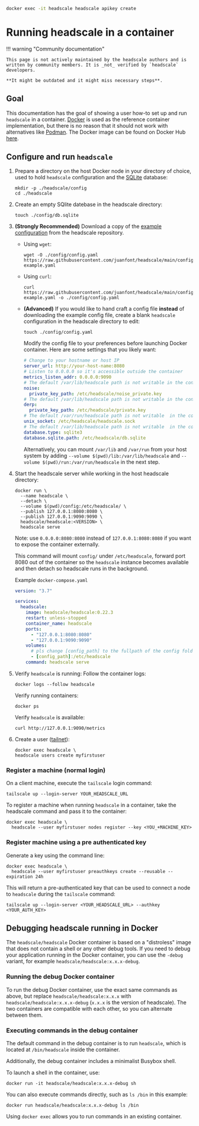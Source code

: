 
```bash
docker exec -it headscale headscale apikey create
```


# Running headscale in a container

!!! warning "Community documentation"

    This page is not actively maintained by the headscale authors and is
    written by community members. It is _not_ verified by `headscale` developers.

    **It might be outdated and it might miss necessary steps**.

## Goal

This documentation has the goal of showing a user how-to set up and run `headscale` in a container.
[Docker](https://www.docker.com) is used as the reference container implementation, but there is no reason that it should
not work with alternatives like [Podman](https://podman.io). The Docker image can be found on Docker Hub [here](https://hub.docker.com/r/headscale/headscale).

## Configure and run `headscale`

1. Prepare a directory on the host Docker node in your directory of choice, used to hold `headscale` configuration and the [SQLite](https://www.sqlite.org/) database:

    ```shell
    mkdir -p ./headscale/config
    cd ./headscale
    ```

1. Create an empty SQlite datebase in the headscale directory:

    ```shell
    touch ./config/db.sqlite
    ```

1. **(Strongly Recommended)** Download a copy of the [example configuration](https://github.com/juanfont/headscale/blob/main/config-example.yaml) from the headscale repository.

    - Using `wget`:

        ```shell
        wget -O ./config/config.yaml https://raw.githubusercontent.com/juanfont/headscale/main/config-example.yaml
        ```

    - Using `curl`:

        ```shell
        curl https://raw.githubusercontent.com/juanfont/headscale/main/config-example.yaml -o ./config/config.yaml
        ```

    - **(Advanced)** If you would like to hand craft a config file **instead** of downloading the example config file, create a blank `headscale` configuration in the headscale directory to edit:

        ```shell
        touch ./config/config.yaml
        ```

        Modify the config file to your preferences before launching Docker container.
        Here are some settings that you likely want:

        ```yaml
        # Change to your hostname or host IP
        server_url: http://your-host-name:8080
        # Listen to 0.0.0.0 so it's accessible outside the container
        metrics_listen_addr: 0.0.0.0:9090
        # The default /var/lib/headscale path is not writable in the container
        noise:
          private_key_path: /etc/headscale/noise_private.key
        # The default /var/lib/headscale path is not writable in the container
        derp:
          private_key_path: /etc/headscale/private.key
        # The default /var/run/headscale path is not writable  in the container
        unix_socket: /etc/headscale/headscale.sock
        # The default /var/lib/headscale path is not writable  in the container
        database.type: sqlite3
        database.sqlite.path: /etc/headscale/db.sqlite
        ```

        Alternatively, you can mount `/var/lib` and `/var/run` from your host system by adding
        `--volume $(pwd)/lib:/var/lib/headscale` and `--volume $(pwd)/run:/var/run/headscale`
        in the next step.

1. Start the headscale server while working in the host headscale directory:

    ```shell
    docker run \
      --name headscale \
      --detach \
      --volume $(pwd)/config:/etc/headscale/ \
      --publish 127.0.0.1:8080:8080 \
      --publish 127.0.0.1:9090:9090 \
      headscale/headscale:<VERSION> \
      headscale serve
    ```

    Note: use `0.0.0.0:8080:8080` instead of `127.0.0.1:8080:8080` if you want to expose the container externally.

    This command will mount `config/` under `/etc/headscale`, forward port 8080 out of the container so the
    `headscale` instance becomes available and then detach so headscale runs in the background.

    Example `docker-compose.yaml`

      ```yaml
      version: "3.7"
      
      services:
        headscale:
          image: headscale/headscale:0.22.3
          restart: unless-stopped
          container_name: headscale
          ports:
            - "127.0.0.1:8080:8080"
            - "127.0.0.1:9090:9090"
          volumes:
            # pls change [config_path] to the fullpath of the config folder just created
            - [config_path]:/etc/headscale
          command: headscale serve
      ```

1. Verify `headscale` is running:
   Follow the container logs:

    ```shell
    docker logs --follow headscale
    ```

    Verify running containers:

    ```shell
    docker ps
    ```

    Verify `headscale` is available:

    ```shell
    curl http://127.0.0.1:9090/metrics
    ```

1. Create a user ([tailnet](https://tailscale.com/kb/1136/tailnet/)):

    ```shell
    docker exec headscale \
    headscale users create myfirstuser
    ```

### Register a machine (normal login)

On a client machine, execute the `tailscale` login command:

```shell
tailscale up --login-server YOUR_HEADSCALE_URL
```

To register a machine when running `headscale` in a container, take the headscale command and pass it to the container:

```shell
docker exec headscale \
  headscale --user myfirstuser nodes register --key <YOU_+MACHINE_KEY>
```

### Register machine using a pre authenticated key

Generate a key using the command line:

```shell
docker exec headscale \
  headscale --user myfirstuser preauthkeys create --reusable --expiration 24h
```

This will return a pre-authenticated key that can be used to connect a node to `headscale` during the `tailscale` command:

```shell
tailscale up --login-server <YOUR_HEADSCALE_URL> --authkey <YOUR_AUTH_KEY>
```

## Debugging headscale running in Docker

The `headscale/headscale` Docker container is based on a "distroless" image that does not contain a shell or any other debug tools. If you need to debug your application running in the Docker container, you can use the `-debug` variant, for example `headscale/headscale:x.x.x-debug`.

### Running the debug Docker container

To run the debug Docker container, use the exact same commands as above, but replace `headscale/headscale:x.x.x` with `headscale/headscale:x.x.x-debug` (`x.x.x` is the version of headscale). The two containers are compatible with each other, so you can alternate between them.

### Executing commands in the debug container

The default command in the debug container is to run `headscale`, which is located at `/bin/headscale` inside the container.

Additionally, the debug container includes a minimalist Busybox shell.

To launch a shell in the container, use:

```
docker run -it headscale/headscale:x.x.x-debug sh
```

You can also execute commands directly, such as `ls /bin` in this example:

```
docker run headscale/headscale:x.x.x-debug ls /bin
```

Using `docker exec` allows you to run commands in an existing container.
